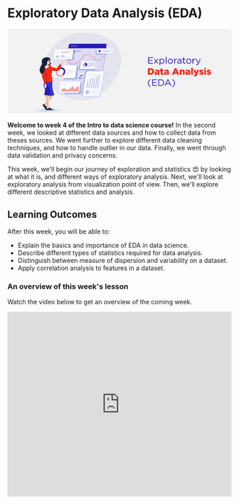 # Exploratory Data Analysis (EDA)
![eda](./eda/eda/eda.jpeg)

**Welcome to week 4 of the Intro to data science course!** In the second week, we looked at different data sources and how to collect data from theses sources. We went further to explore different data cleaning techniques, and how to handle outlier in our data. Finally, we went through data validation and privacy concerns.

This week, we'll begin our journey of exploration and statistics 😍 by looking at what it is, and different ways of exploratory analysis. Next, we'll look at exploratory analysis from visualization point of view. Then, we'll explore different descriptive statistics and analysis.


## Learning Outcomes

After this week, you will be able to:

- Explain the basics and importance of EDA in data science.
- Describe different types of statistics required for data analysis.
- Distinguish between measure of dispersion and variability on a dataset.
- Apply correlation analysis to features in a dataset.



### An overview of this week's lesson

<aside>

Watch the video below to get an overview of the coming week.

</aside>

<div style="position: relative; padding-bottom: 56.25%; height: 0;"><iframe width="100%" height="415" src="https://www.youtube.com/embed/1GhghjgJTuanORg0" title="Linking your CSS" frameborder="0" allow="accelerometer; autoplay; clipboard-write; encrypted-media; gyroscope; picture-in-picture" allowfullscreen></iframe></div>
